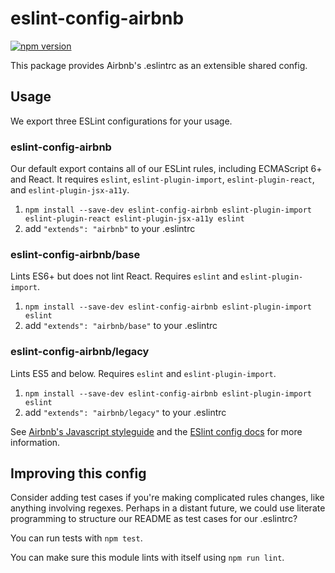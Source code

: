 # eslint-config-airbnb

[![npm version](https://badge.fury.io/js/eslint-config-airbnb.svg)](http://badge.fury.io/js/eslint-config-airbnb)

This package provides Airbnb's .eslintrc as an extensible shared config.

## Usage

We export three ESLint configurations for your usage.

### eslint-config-airbnb

Our default export contains all of our ESLint rules, including ECMAScript 6+
and React. It requires `eslint`, `eslint-plugin-import`, `eslint-plugin-react`,
and `eslint-plugin-jsx-a11y`.

1. `npm install --save-dev eslint-config-airbnb eslint-plugin-import eslint-plugin-react eslint-plugin-jsx-a11y eslint`
2. add `"extends": "airbnb"` to your .eslintrc

### eslint-config-airbnb/base

Lints ES6+ but does not lint React. Requires `eslint` and
`eslint-plugin-import`.

1. `npm install --save-dev eslint-config-airbnb eslint-plugin-import eslint`
2. add `"extends": "airbnb/base"` to your .eslintrc

### eslint-config-airbnb/legacy

Lints ES5 and below. Requires `eslint` and `eslint-plugin-import`.

1. `npm install --save-dev eslint-config-airbnb eslint-plugin-import eslint`
2. add `"extends": "airbnb/legacy"` to your .eslintrc

See [Airbnb's Javascript styleguide](https://github.com/airbnb/javascript) and
the [ESlint config docs](http://eslint.org/docs/user-guide/configuring#extending-configuration-files)
for more information.

## Improving this config

Consider adding test cases if you're making complicated rules changes, like
anything involving regexes. Perhaps in a distant future, we could use literate
programming to structure our README as test cases for our .eslintrc?

You can run tests with `npm test`.

You can make sure this module lints with itself using `npm run lint`.
